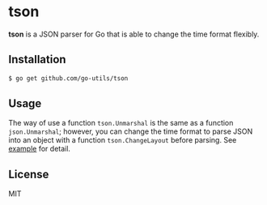 # tson
**tson** is a JSON parser for Go that is able to change the time format flexibly.

## Installation

```sh
$ go get github.com/go-utils/tson
```

## Usage

The way of use a function `tson.Unmarshal` is the same as a function `json.Unmarshal`; however, you can change the time format to parse JSON into an object with a function `tson.ChangeLayout` before parsing. See [example](_example/main.go) for detail.

## License
MIT
